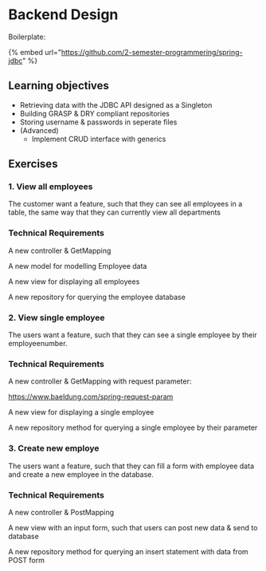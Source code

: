 # Backend Design

Boilerplate:

{% embed url="https://github.com/2-semester-programmering/spring-jdbc" %}

## **Learning objectives**

* Retrieving data with the JDBC API designed as a Singleton
* Building GRASP & DRY compliant repositories
* Storing username & passwords in seperate files
* (Advanced)
  * Implement CRUD interface with generics

## Exercises

### 1. View all employees

The customer want a feature, such that they can see all employees in a table, the same way that they can currently view all departments

### Technical Requirements

A new controller & GetMapping

A new model for modelling Employee data

A new view for displaying all employees

A new repository for querying the employee database

### 2. View single employee

The users want a feature, such that they can see a single employee by their employeenumber.

### Technical Requirements

A new controller & GetMapping with request parameter:

https://www.baeldung.com/spring-request-param

A new view for displaying a single employee

A new repository method for querying a single employee by their parameter

### 3. Create new employe

The users want a feature, such that they can fill a form with employee data and create a new employee in the database.

### Technical Requirements

A new controller & PostMapping

A new view with an input form, such that users can post new data & send to database

A new repository method for querying an insert statement with data from POST form

<!--
## Advanced: Building a Pokedex

The data can be found here:

{% embed url="https://github.com/2-semester-programmering/dat22v1_assets/blob/main/pokedex.sql" %}
pokedex.sql
{% endembed %}



**Reflect before engineering:**

**1. What are the contents of the data-set?**

**2. What are the semantics (meaning) of the data-set?**

**3. How can we build a model (java class) that represents each entity?**

**Exercises:**

* Create a new database schema for the data
* Create a table for the data
* Insert the data
* Build the following views that displays:
  * How many pokemon exists pr. primary type?
  * What are the average defence for all pokemon?
  * What are the average hp for (primary) grass types?
  * How many fire pokemon has higher hp than the average pokemon?
  * What primary type are the fastest?
-->

